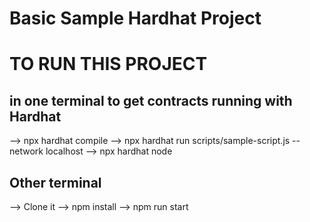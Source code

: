 # Basic Sample Hardhat Project

# TO RUN THIS PROJECT

## in one terminal to get contracts running with Hardhat
--> npx hardhat compile
--> npx hardhat run scripts/sample-script.js --network localhost
--> npx hardhat node

## Other terminal
--> Clone it
--> npm install
--> npm run start

